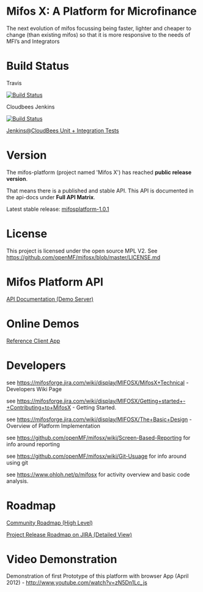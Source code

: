 Mifos X: A Platform for Microfinance
======

The next evolution of mifos focussing being faster, lighter and cheaper to change (than existing mifos) so that it is more responsive to the needs of MFI’s and Integrators

Build Status
============

Travis

[![Build
Status](https://travis-ci.org/openMF/mifosx.png?branch=master)](https://travis-ci.org/openMF/mifosx)

Cloudbees Jenkins

[![Build
Status](https://openmf.ci.cloudbees.com/job/MIFOSX%20INTEGRATION%20TEST/badge/icon)](https://openmf.ci.cloudbees.com/job/MIFOSX%20INTEGRATION%20TEST/)

<a target="_blank" href="https://openmf.ci.cloudbees.com/job/MIFOSX%20INTEGRATION%20TEST/"  title="Jenkins@CloudBees">Jenkins@CloudBees Unit + Integration Tests</a>


Version
==========

The mifos-platform (project named 'Mifos X') has reached <b>public release version</b>. 

That means there is a published and stable API. This API is documented in the api-docs under <b>Full API Matrix</b>.

Latest stable release: <a target="_blank" href="https://github.com/openMF/mifosx/tree/mifosplatform-1.0.1" title="mifosplatform-1.0.1">mifosplatform-1.0.1</a>

License
=============

This project is licensed under the open source MPL V2. See https://github.com/openMF/mifosx/blob/master/LICENSE.md

Mifos Platform API
=====================

<a target="_blank" href="https://demo.openmf.org/api-docs/apiLive.htm" title="mifos platform api beta 1">API Documentation (Demo Server)</a>


Online Demos
=============================

<a target="_blank" href="https://demo.openmf.org" title="Reference Client App">Reference Client App</a>

Developers
==========
see https://mifosforge.jira.com/wiki/display/MIFOSX/MifosX+Technical - Developers Wiki Page

see https://mifosforge.jira.com/wiki/display/MIFOSX/Getting+started+-+Contributing+to+MifosX  - Getting Started.

see https://mifosforge.jira.com/wiki/display/MIFOSX/The+Basic+Design - Overview of Platform Implementation

see https://github.com/openMF/mifosx/wiki/Screen-Based-Reporting for info around reporting

see https://github.com/openMF/mifosx/wiki/Git-Usuage for info around using git

see https://www.ohloh.net/p/mifosx for activity overview and basic code analysis.

Roadmap
==============

<a target="_blank" href="http://goo.gl/IXS9Q" title="Community Roadmap (High Level)">Community Roadmap (High Level)</a>

<a target="_blank" href="https://mifosforge.jira.com/browse/MIFOSX#selectedTab=com.atlassian.jira.plugin.system.project%3Aroadmap-panel" 
   title="Project Release Roadmap on JIRA (Detailed View)">Project Release Roadmap on JIRA (Detailed View)</a>

Video Demonstration
===============

Demonstration of first Prototype of this platform with browser App (April 2012) - http://www.youtube.com/watch?v=zN5Dn1Lc_js
